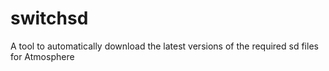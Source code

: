 # switchsd
A tool to automatically download the latest versions of the required sd files for Atmosphere
